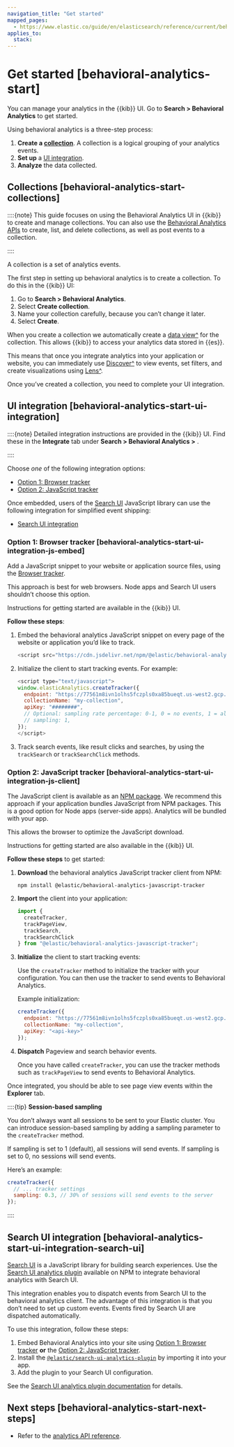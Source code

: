 ```yaml
---
navigation_title: "Get started"
mapped_pages:
  - https://www.elastic.co/guide/en/elasticsearch/reference/current/behavioral-analytics-start.html
applies_to:
  stack:
---
```




# Get started [behavioral-analytics-start]


You can manage your analytics in the {{kib}} UI. Go to **Search > Behavioral Analytics** to get started.

Using behavioral analytics is a three-step process:

1. **Create a [collection](#behavioral-analytics-start-collections)**. A collection is a logical grouping of your analytics events.
2. **Set up** a [UI integration](#behavioral-analytics-start-ui-integration).
3. **Analyze** the data collected.


## Collections [behavioral-analytics-start-collections]

::::{note}
This guide focuses on using the Behavioral Analytics UI in {{kib}} to create and manage collections. You can also use the [Behavioral Analytics APIs](https://www.elastic.co/docs/api/doc/elasticsearch/group/endpoint-analytics) to create, list, and delete collections, as well as post events to a collection.

::::


A collection is a set of analytics events.

The first step in setting up behavioral analytics is to create a collection. To do this in the {{kib}} UI:

1. Go to **Search > Behavioral Analytics**.
2. Select **Create collection**.
3. Name your collection carefully, because you can’t change it later.
4. Select **Create**.

When you create a collection we automatically create a [data view^](../../../explore-analyze/find-and-organize/data-views.md) for the collection. This allows {{kib}} to access your analytics data stored in {{es}}.

This means that once you integrate analytics into your application or website, you can immediately use [Discover^](../../../explore-analyze/discover.md) to view events, set filters, and create visualizations using [Lens^](../../../explore-analyze/visualize/lens.md).

Once you’ve created a collection, you need to complete your UI integration.


## UI integration [behavioral-analytics-start-ui-integration]

::::{note}
Detailed integration instructions are provided in the {{kib}} UI. Find these in the **Integrate** tab under **Search > Behavioral Analytics >** *<your-collection>*.

::::


Choose *one* of the following integration options:

* [Option 1: Browser tracker](#behavioral-analytics-start-ui-integration-js-embed)
* [Option 2: JavaScript tracker](#behavioral-analytics-start-ui-integration-js-client)

Once embedded, users of the [Search UI](search-ui://docs/basic-usage.md) JavaScript library can use the following integration for simplified event shipping:

* [Search UI integration](#behavioral-analytics-start-ui-integration-search-ui)


### Option 1: Browser tracker [behavioral-analytics-start-ui-integration-js-embed]

Add a JavaScript snippet to your website or application source files, using the [Browser tracker](https://github.com/elastic/behavioral-analytics-tracker/blob/main/packages/browser-tracker/README.md).

This approach is best for web browsers. Node apps and Search UI users shouldn’t choose this option.

Instructions for getting started are available in the {{kib}} UI.

**Follow these steps**:

1. Embed the behavioral analytics JavaScript snippet on every page of the website or application you’d like to track.

    ```js
    <script src="https://cdn.jsdelivr.net/npm/@elastic/behavioral-analytics-browser-tracker@2"></script>
    ```

2. Initialize the client to start tracking events. For example:

    ```js
    <script type="text/javascript">
    window.elasticAnalytics.createTracker({
      endpoint: "https://77561m8ivn1olhs5fczpls0xa85bueqt.us-west2.gcp.elastic-cloud.com:443",
      collectionName: "my-collection",
      apiKey: "########",
      // Optional: sampling rate percentage: 0-1, 0 = no events, 1 = all events
      // sampling: 1,
    });
    </script>
    ```

3. Track search events, like result clicks and searches, by using the `trackSearch` or `trackSearchClick` methods.


### Option 2: JavaScript tracker [behavioral-analytics-start-ui-integration-js-client]

The JavaScript client is available as an [NPM package](https://www.npmjs.com/package/@elastic/behavioral-analytics-javascript-tracker). We recommend this approach if your application bundles JavaScript from NPM packages. This is a good option for Node apps (server-side apps). Analytics will be bundled with your app.

This allows the browser to optimize the JavaScript download.

Instructions for getting started are also available in the {{kib}} UI.

**Follow these steps** to get started:

1. **Download** the behavioral analytics JavaScript tracker client from NPM:

    `npm install @elastic/behavioral-analytics-javascript-tracker`

2. **Import** the client into your application:

    ```js
    import {
      createTracker,
      trackPageView,
      trackSearch,
      trackSearchClick
    } from "@elastic/behavioral-analytics-javascript-tracker";
    ```

3. **Initialize** the client to start tracking events:

    Use the `createTracker` method to initialize the tracker with your configuration. You can then use the tracker to send events to Behavioral Analytics.

    Example initialization:

    ```js
    createTracker({
      endpoint: "https://77561m8ivn1olhs5fczpls0xa85bueqt.us-west2.gcp.elastic-cloud.com:443",
      collectionName: "my-collection",
      apiKey: "<api-key>"
    });
    ```

4. **Dispatch** Pageview and search behavior events.

    Once you have called `createTracker`, you can use the tracker methods such as `trackPageView` to send events to Behavioral Analytics.


Once integrated, you should be able to see page view events within the **Explorer** tab.

::::{tip}
**Session-based sampling**

You don’t always want all sessions to be sent to your Elastic cluster. You can introduce session-based sampling by adding a sampling parameter to the `createTracker` method.

If sampling is set to 1 (default), all sessions will send events. If sampling is set to 0, no sessions will send events.

Here’s an example:

```js
createTracker({
  // ... tracker settings
  sampling: 0.3, // 30% of sessions will send events to the server
});
```

::::



## Search UI integration [behavioral-analytics-start-ui-integration-search-ui]

[Search UI](search-ui://docs/index.md) is a JavaScript library for building search experiences. Use the [Search UI analytics plugin](https://www.npmjs.com/package/@elastic/search-ui-analytics-plugin) available on NPM to integrate behavioral analytics with Search UI.

This integration enables you to dispatch events from Search UI to the behavioral analytics client. The advantage of this integration is that you don’t need to set up custom events. Events fired by Search UI are dispatched automatically.

To use this integration, follow these steps:

1. Embed Behavioral Analytics into your site using [Option 1: Browser tracker](#behavioral-analytics-start-ui-integration-js-embed) **or** the [Option 2: JavaScript tracker](#behavioral-analytics-start-ui-integration-js-client).
2. Install the [`@elastic/search-ui-analytics-plugin`](search-ui://docs/api-core-plugins-analytics-plugin.md) by importing it into your app.
3. Add the plugin to your Search UI configuration.

See the [Search UI analytics plugin documentation](search-ui://docs/api-core-plugins-analytics-plugin.md) for details.


## Next steps [behavioral-analytics-start-next-steps]

* Refer to the [analytics API reference](behavioral-analytics-api.md).

